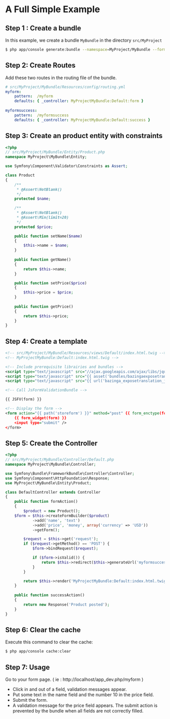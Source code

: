 A Full Simple Example
========================

## Step 1 : Create a bundle

In this example, we create a bundle `MyBundle` in the directory `src/MyProject`

```bash
$ php app/console generate:bundle --namespace=MyProject/MyBundle --format=yml
```

## Step 2: Create Routes

Add these two routes in the routing file of the bundle.

```yml
# src/MyProject/MyBundle/Resources/config/routing.yml
myform:
    pattern:  /myform
    defaults: { _controller: MyProjectMyBundle:Default:form }
	
myformsuccess:
    pattern:  /myformsuccess
    defaults: { _controller: MyProjectMyBundle:Default:success }
```

## Step 3: Create an product entity with constraints

```php
<?php
// src/MyProject/MyBundle/Entity/Product.php
namespace MyProject\MyBundle\Entity;

use Symfony\Component\Validator\Constraints as Assert;

class Product
{
    /**
     * @Assert\NotBlank()
     */
    protected $name;

    /**
     * @Assert\NotBlank()
     * @Assert\Min(limit=20)
     */
    protected $price;

    public function setName($name)
    {
        $this->name = $name;
    }
	
    public function getName()
    {
        return $this->name;
    }

    public function setPrice($price)
    {
        $this->price = $price;
    }
	
    public function getPrice()
    {
        return $this->price;
    }
}
```

## Step 4: Create a template

```xml
<!-- src/MyProject/MyBundle/Resources/views/Default/index.html.twig -->
<!-- MyProjectMyBundle:Default:index.html.twig -->

<!-- Include prerequisite librairies and bundles -->
<script type="text/javascript" src="//ajax.googleapis.com/ajax/libs/jquery/1.6.4/jquery.min.js"></script>
<script type="text/javascript" src="{{ asset('bundles/bazingaexposetranslation/js/translation.js') }}"></script>
<script type="text/javascript" src="{{ url('bazinga_exposetranslation_js', { 'domain_name': 'validators' }) }}"></script>

<!-- Call JsFormValidationBundle -->

{{ JSFV(form) }}

<!-- Display the form -->
<form action="{{ path('storeform') }}" method="post" {{ form_enctype(form) }}>
    {{ form_widget(form) }}
    <input type="submit" />
</form>

```

## Step 5: Create the Controller

```php
<?php
// src/MyProject/MyBundle/Controller/Default.php
namespace MyProject\MyBundle\Controller;

use Symfony\Bundle\FrameworkBundle\Controller\Controller;
use Symfony\Component\HttpFoundation\Response;
use MyProject\MyBundle\Entity\Product;

class DefaultController extends Controller
{
    public function formAction()
    {      
        $product = new Product();
	$form = $this->createFormBuilder($product)
            ->add('name', 'text')
            ->add('price', 'money', array('currency' => 'USD'))
            ->getForm(); 

        $request = $this->get('request');
        if ($request->getMethod() == 'POST') {
            $form->bindRequest($request);

            if ($form->isValid()) {
                return $this->redirect($this->generateUrl('myformsuccess'));
            }
        }

        return $this->render('MyProjectMyBundle:Default:index.html.twig', array( 'form' => $form->createView() ));
    }
    
    public function successAction()
    {
        return new Response('Product posted');
    }
}
```

## Step 6: Clear the cache

Execute this command to clear the cache:

```bash
$ php app/console cache:clear
```

## Step 7: Usage

Go to your form page. ( ie : http://localhost/app_dev.php/myform )

* Click in and out of a field, validation messages appear.
* Put some text in the name field and the number 10 in the price field.
* Submit the form.
* A validation message for the price field appears. The submit action is prevented by the bundle when all fields are not correctly filled.
